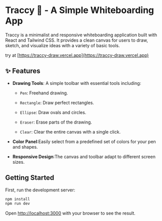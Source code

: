 # Traccy 🎨 - A Simple Whiteboarding App

Traccy is a minimalist and responsive whiteboarding application built with React and Tailwind CSS. It provides a clean canvas for users to draw, sketch, and visualize ideas with a variety of basic tools.

try at [https://traccy-draw.vercel.app](https://traccy-draw.vercel.app)

## ✨ Features

- **Drawing Tools**: A simple toolbar with essential tools including:
  - <code>Pen</code>: Freehand drawing.

  - <code>Rectangle</code>: Draw perfect rectangles.

  - <code>Ellipse</code>: Draw ovals and circles.

  - <code>Eraser</code>: Erase parts of the drawing.

  - <code>Clear</code>: Clear the entire canvas with a single click.

- **Color Panel**:Easily select from a predefined set of colors for your pen and shapes.
- **Responsive Design**:The canvas and toolbar adapt to different screen sizes.

## Getting Started

First, run the development server:

```bash
npm install
npm run dev

```

Open [http://localhost:3000](http://localhost:3000) with your browser to see the result.
